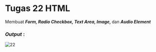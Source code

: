 # Tugas 22 HTML

Membuat <b><i>Form, Radio Checkbox, Text Area, Image, </i></b> dan <b><i>Audio Element</i></b>

<h3><i>Output </i>:</h3>

![22](https://user-images.githubusercontent.com/92837751/183229798-5e713ab4-5e9e-4cf4-9dc6-2fe04068d76f.jpg)
